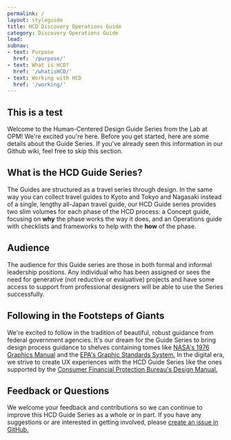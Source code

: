 ```yaml
---
permalink: /
layout: styleguide
title: HCD Discovery Operations Guide
category: Discovery Operations Guide
lead:
subnav:
- text: Purpose
  href: '/purpose/'
- text: What is HCD?
  href: '/whatisHCD/'
- text: Working with HCD
  href: '/working/'
---
```


## This is a test

Welcome to the Human-Centered Design Guide Series from the Lab at OPM! We're excited you're here. Before you get started, here are some details about the Guide Series. If you've already seen this information in our Github wiki, feel free to skip this section.

## What is the HCD Guide Series?

The Guides are structured as a travel series through design. In the same way you can collect travel guides to Kyoto and Tokyo and Nagasaki instead of a single, lengthy all-Japan travel guide, our HCD Guide series provides two slim volumes for each phase of the HCD process: a Concept guide, focusing on <b>why</b> the phase works the way it does, and an Operations guide with checklists and frameworks to help with the <b>how</b> of the phase.

## Audience

The audience for this Guide series are those in both formal and informal leadership positions. Any individual who has been assigned or sees the need for generative (not reductive or evaluative) projects and have some access to support from professional designers will be able to use the Series successfully.

## Following in the Footsteps of Giants

We're excited to follow in the tradition of beautiful, robust guidance from federal government agencies. It's our dream for the Guide Series to bring design process guidance to shelves containing tomes like <a href= "https://www.nasa.gov/sites/default/files/atoms/files/nasa_graphics_manual_nhb_1430-2_jan_1976.pdf">NASA's 1976 Graphics Manual</a> and the <a href= "https://standardsmanual.com/products/epa">EPA's Graphic Standards System.</a> In the digital era, we strive to create UX experiences with the HCD Guide Series like the ones supported by the <a href= "https://cfpb.github.io/design-manual/">Consumer Financial Protection Bureau's Design Manual.</a>

## Feedback or Questions

We welcome your feedback and contributions so we can continue to improve this HCD Guide Series as a whole or in part. If you have any suggestions or are interested in getting involved, please <a href= "https://github.com/The-Lab-at-OPM/HCD-Discovery-Concept-Guide/issues/new">create an issue in GitHub.</a>
